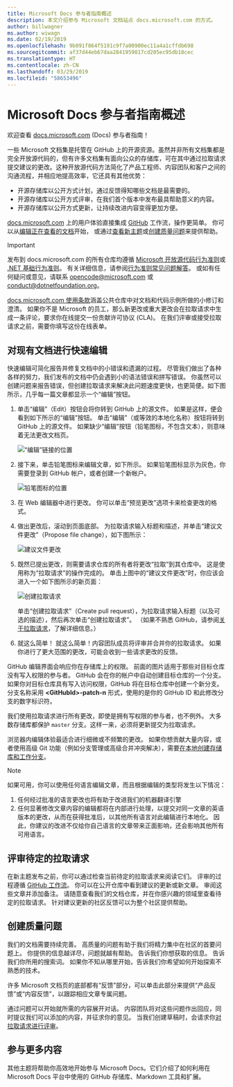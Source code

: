```yaml
---
title: Microsoft Docs 参与者指南概述
description: 本文介绍参与 Microsoft 文档站点 docs.microsoft.com 的方式。
author: billwagner
ms.author: wiwagn
ms.date: 02/19/2019
ms.openlocfilehash: 9b091f864f5191c9f7a00900ec11a4a1cffdb698
ms.sourcegitcommit: af37d44eb67daa2841959817cd205ec95db18cec
ms.translationtype: HT
ms.contentlocale: zh-CN
ms.lasthandoff: 03/29/2019
ms.locfileid: "58653496"
---
```

# <a name="microsoft-docs-contributor-guide-overview"></a>Microsoft Docs 参与者指南概述

欢迎查看 [docs.microsoft.com](https://docs.microsoft.com) (Docs) 参与者指南！

一些 Microsoft 文档集是托管在 GitHub 上的开源资源。虽然并非所有文档集都是完全开放源代码的，但有许多文档集有面向公众的存储库，可在其中通过拉取请求提交建议的更改。这种开放源代码方法简化了产品工程师、内容团队和客户之间的沟通流程，并相应地提高效率，它还具有其他优势：

- 开源存储库以公开方式计划，通过反馈得知哪些文档是最需要的。
- 开源存储库以公开方式评审，在我们首个版本中发布最具帮助意义的内容。
- 开源存储库以公开方式更新，让持续改进内容变得更加方便。

[docs.microsoft.com](https://docs.microsoft.com) 上的用户体验直接集成 [GitHub](https://github.com) 工作流，操作更简单。 你可以从[编辑正在查看的文档](#quick-edits-to-existing-documents)开始， 或通过[查看新主题](#review-open-prs)或[创建质量问题](#create-quality-issues)来提供帮助。

> [!IMPORTANT]
> 发布到 docs.microsoft.com 的所有仓库均遵循 [Microsoft 开放源代码行为准则](https://opensource.microsoft.com/codeofconduct/)或 [.NET 基础行为准则](https://dotnetfoundation.org/code-of-conduct)。 有关详细信息，请参阅[行为准则常见问题解答](https://opensource.microsoft.com/codeofconduct/faq/)。 或如有任何疑问或意见，请联系 [opencode@microsoft.com](mailto:opencode@microsoft.com) 或 [conduct@dotnetfoundation.org](mailto:conduct@dotnetfoundation.org)。<br>
>
> [docs.microsoft.com 使用条款](https://docs.microsoft.com/legal/termsofuse)涵盖公共仓库中对文档和代码示例所做的小修订和澄清。 如果你不是 Microsoft 的员工，那么新更改或重大更改会在拉取请求中生成一条评论，要求你在线提交一份贡献许可协议 (CLA)。 在我们评审或接受拉取请求之前，需要你填写这份在线表单。

## <a name="quick-edits-to-existing-documents"></a>对现有文档进行快速编辑

快速编辑可简化报告并修复文档中的小错误和遗漏的过程。 尽管我们做出了各种各样的努力，我们发布的文档中仍会遇到小的语法错误和拼写错误。 你虽然可以创建问题来报告错误，但创建拉取请求来解决此问题速度更快，也更简便。如下图所示，几乎每一篇文章都显示一个“编辑”按钮。

1. 单击“编辑”（Edit）按钮会将你转到 GitHub 上的源文件。 如果是这样，便会看到如下所示的“编辑”按钮。 单击“编辑”（或等效的本地化名称）按钮将转到 GitHub 上的源文件。 如果缺少“编辑”按钮（铅笔图标，不包含文本），则意味着无法更改文档页。

   ![“编辑”链接的位置](./media/index/edit-article.png)

2. 接下来，单击铅笔图标来编辑文章，如下所示。 如果铅笔图标显示为灰色，你需要登录到 GitHub 帐户，或者创建一个新帐户。 

   ![铅笔图标的位置](./media/index/edit-icon.png)


3. 在 Web 编辑器中进行更改。 你可以单击“预览更改”选项卡来检查更改的格式。

4. 做出更改后，滚动到页面底部。 为拉取请求输入标题和描述，并单击“建议文件更改”（Propose file change），如下图所示：

   ![建议文件更改](./media/index/submit-pull-request.png)

5. 既然已提出更改，则需要请求仓库的所有者将更改“拉取”到其仓库中。 这是使用称为“拉取请求”的操作完成的。 单击上图中的“建议文件更改”时，你应该会进入一个如下图所示的新页面：

   ![创建拉取请求](media/index/create-pull-request.png)

   单击“创建拉取请求”（Create pull request），为拉取请求输入标题（以及可选的描述），然后再次单击“创建拉取请求”。 （如果不熟悉 GitHub，请参阅[关于拉取请求](https://help.github.com/en/articles/about-pull-requests)，了解详细信息。）

6. 就这么简单！ 就这么简单！内容团队成员将评审并合并你的拉取请求。 如果你进行了更大范围的更改，可能会收到一些请求更改的反馈。

GitHub 编辑界面会响应你在存储库上的权限。 前面的图片适用于那些对目标仓库没有写入权限的参与者。 GitHub 会在你的帐户中自动创建目标仓库的一个分支。 如果你对目标仓库具有写入访问权限，GitHub 将在目标仓库中创建一个新分支。 分支名称采用 **\<GitHubId\>-patch-n** 形式，使用的是你的 GitHub ID 和此修改分支的数字标识符。

我们使用拉取请求进行所有更改，即使是拥有写权限的参与者，也不例外。 大多数存储库都保护 `master` 分支。这样一来，必须将更新提交为拉取请求。

浏览器内编辑体验最适合进行细微或不频繁的更改。 如果你想贡献大量内容，或者使用高级 Git 功能（例如分支管理或高级合并冲突解决），需要[在本地创建存储库和工作分支](how-to-write-workflows-major.md)。

> [!NOTE]
> 如果可用，你可以使用任何语言编辑文章，而且根据编辑的类型将发生以下情况：
> 1. 任何经过批准的语言更改也将有助于改进我们的机器翻译引擎
> 2. 任何显著修改文章内容的编辑都将在内部进行处理，以提交对同一文章的英语版本的更改，从而在获得批准后，以其他所有语言对此编辑进行本地化。
> 因此，你建议的改进不仅给你自己语言的文章带来正面影响，还会影响其他所有可用语言。

## <a name="review-open-prs"></a>评审待定的拉取请求

在新主题发布之前，你可以通过检查当前待定的拉取请求来阅读它们。 评审的过程遵循 [GitHub 工作流](https://guides.github.com/introduction/flow/)。 你可以在公开仓库中看到建议的更新或新文章。 审阅这些文章并添加备注。 请随意查看我们的文档仓库，并在你感兴趣的领域里查看待定的拉取请求。 针对建议更新的社区反馈可以为整个社区提供帮助。

## <a name="create-quality-issues"></a>创建质量问题

我们的文档需要持续完善。 高质量的问题有助于我们将精力集中在社区的首要问题上。 你提供的信息越详尽，问题就越有帮助。 告诉我们你想获取的信息。 告诉我们你所用的搜索词。 如果你不知从哪里开始，告诉我们你希望如何开始探索不熟悉的技术。

许多 Microsoft 文档页的底部都有“反馈”部分，可以单击此部分来提供“产品反馈”或“内容反馈”，以跟踪相应文章专属问题。

通过问题可以开始就所需的内容展开对话。 内容团队将对这些问题作出回应，同时提议我们可以添加的内容，并征求你的意见。 当我们创建草稿时，会请求你[对拉取请求进行评审](#review-open-prs)。

## <a name="get-more-involved"></a>参与更多内容

其他主题将帮助你高效地开始参与 Microsoft Docs。它们介绍了如何利用在 Microsoft Docs 平台中使用的 GitHub 存储库、Markdown 工具和扩展。
